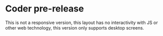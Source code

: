 # Coder pre-release
This is not a responsive version, this layout has no interactivity with JS or other web technology, this version only supports desktop screens.
